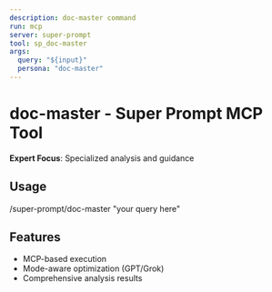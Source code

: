 ```yaml
---
description: doc-master command
run: mcp
server: super-prompt
tool: sp_doc-master
args:
  query: "${input}"
  persona: "doc-master"
---
```


# **doc-master - Super Prompt MCP Tool**

**Expert Focus**: Specialized analysis and guidance

## Usage
/super-prompt/doc-master "your query here"

## Features
- MCP-based execution
- Mode-aware optimization (GPT/Grok)
- Comprehensive analysis results
